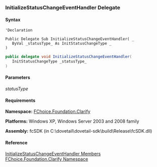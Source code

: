 ﻿### InitializeStatusChangeEventHandler Delegate

#### Syntax

```vbnet
'Declaration

Public Delegate Sub InitializeStatusChangeEventHandler( _
   ByVal _statusType_ As InitStatusChangeType _
) 
```

```csharp
public delegate void InitializeStatusChangeEventHandler( 
   InitStatusChangeType _statusType_
)
```

#### Parameters

_statusType_

#### Requirements

**Namespace:** [FChoice.Foundation.Clarify](fcSDK~FChoice.Foundation.Clarify_namespace.md)

**Platforms:** Windows XP, Windows Server 2003 and 2008 family

**Assembly:** fcSDK (in C:\\dovetail\\dovetail-sdk\\build\\Release\\fcSDK.dll)

#### Reference

[InitializeStatusChangeEventHandler Members](fcSDK~FChoice.Foundation.Clarify.InitializeStatusChangeEventHandler.md)  
[FChoice.Foundation.Clarify Namespace](fcSDK~FChoice.Foundation.Clarify_namespace.md)